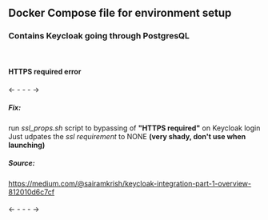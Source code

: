 ## Docker Compose file for environment setup

### Contains Keycloak going through PostgresQL

<br/>

#### HTTPS required error
<- - - - -> <br/>
##### Fix:<br/>
run *ssl_props.sh* script to bypassing of __"HTTPS required"__ on Keycloak login <br/>
Just udpates the *ssl requirement* to NONE __(very shady, don't use when launching)__ <br/>
##### Source: <br/>
https://medium.com/@sairamkrish/keycloak-integration-part-1-overview-812010d6c7cf <br/>
<br/>
<- - - - ->
